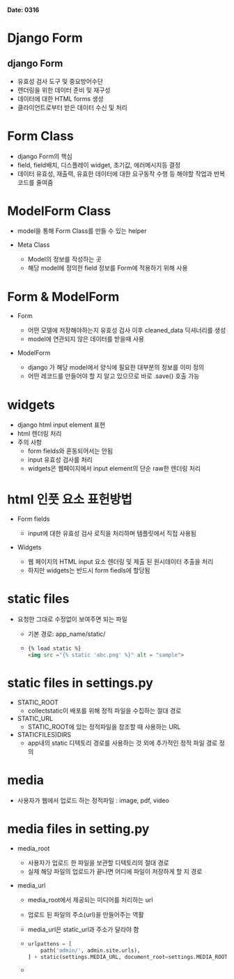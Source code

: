 #### Date: 0316

#  Django Form



## django Form

- 유효성 검사 도구 및 중요방어수단
- 렌더링을 위한 데이터 준비 및 재구성
- 데이터에 대한 HTML forms 생성
- 클라이언트로부터 받은 데이터 수신 및 처리



# Form Class

- django Form의 핵심
- field, field배치, 디스플레이 widget, 초기값, 에러메시지등 결정
- 데이터 유효성, 재출력, 유효한 데이터에 대한 요구동작 수행 등 해야할 작업과 반복 코드를 줄여줌



# ModelForm Class

- model을 통해 Form Class를 만들 수 있는 helper

- Meta Class

  - Model의 정보를 작성하는 곳
  - 해당 model에 정의한 field 정보를 Form에 적용하기 위해 사용

  

# Form & ModelForm

- Form 
  - 어떤 모델에 저장해야하는지 유효성 검사 이후 cleaned_data 딕셔너리를 생성
  - model에 연관되지 않은 데이터를 받을때 사용



- ModelForm 

  - django 가 해당 model에서 양식에 필요한 대부분의 정보를 이미 정의
  - 어떤 레코드를 만들어야 할 지 알고 있으므로 바로 .save() 호출 가능

  

#  widgets

- django html input element 표현
- html 렌더링 처리
- 주의 사항
  - form fields와 혼동되어서는 안됨
  - input 유효성 검사를 처리
  - widgets은 웹페이지에서 input element의 단순 raw한 렌더링 처리



#  html 인풋 요소 표헌방법

- Form fields
  - input에 대한 유효성 검사 로직을 처리하며 템플릿에서 직접 사용됨

- Widgets
  - 웹 페이지의 HTML input 요소 렌더링 및 제출 된 원시데이터 추출을 처리
  - 하지만 widgets는 반드시 form fiedls에  할당됨



#  static files

- 요청한 그대로 수정없이 보여주면 되는 파일

  - 기본 경로: app_name/static/

  - ```html
    {% load static %}
    <img src ="{% static 'abc.png' %}" alt = "sample">
    ```



# static files in settings.py

- STATIC_ROOT
  - collectstatic이 배포를 위해 정적 파일을 수집하는 절대 경로
- STATIC_URL
  - STATIC_ROOT에 있는 정적파일을 참조할 때 사용하는 URL
- STATICFILES)DIRS
  - app내의 static 디텍토리 경로를 사용하는 것 외에 추가적인 정적 파일 경로 정의



# media

- 사용자가 웹에서 업로드 하는 정적파일 : image, pdf, video



# media files in setting.py

- media_root

  - 사용자가 업로드 한 파일을 보관할 디텍토리의 절대 경로
  - 실제 해당 파일의 업로드가 끝나면 어디에 파일이 저장하게 할 지 경로

- media_url

  - media_root에서 제공되는 미디어를 처리하는 url
  - 업로드 된 파일의 주소(url)을 만들어주는 역활
  - media_url은 static_url과 주소가 달라야 함

  - ```python
    urlpattens = [
        path('admin/', admin.site.urls),
    ] + static(settings.MEDIA_URL, document_root=settings.MEDIA_ROOT)
    ```

  - 